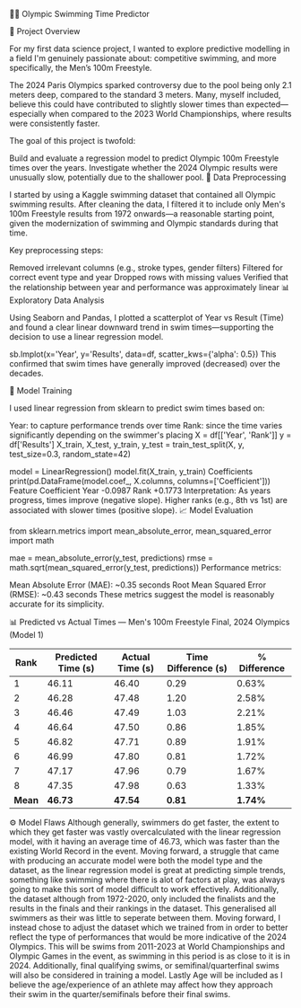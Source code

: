 🏊‍♂️ Olympic Swimming Time Predictor

📌 Project Overview

For my first data science project, I wanted to explore predictive modelling in a field I'm genuinely passionate about: competitive swimming, and more specifically, the Men’s 100m Freestyle.

The 2024 Paris Olympics sparked controversy due to the pool being only 2.1 meters deep, compared to the standard 3 meters. Many, myself included, believe this could have contributed to slightly slower times than expected—especially when compared to the 2023 World Championships, where results were consistently faster.

The goal of this project is twofold:

Build and evaluate a regression model to predict Olympic 100m Freestyle times over the years.
Investigate whether the 2024 Olympic results were unusually slow, potentially due to the shallower pool.
🔧 Data Preprocessing

I started by using a Kaggle swimming dataset that contained all Olympic swimming results. After cleaning the data, I filtered it to include only Men's 100m Freestyle results from 1972 onwards—a reasonable starting point, given the modernization of swimming and Olympic standards during that time.

Key preprocessing steps:

Removed irrelevant columns (e.g., stroke types, gender filters)
Filtered for correct event type and year
Dropped rows with missing values
Verified that the relationship between year and performance was approximately linear
📊 Exploratory Data Analysis

Using Seaborn and Pandas, I plotted a scatterplot of Year vs Result (Time) and found a clear linear downward trend in swim times—supporting the decision to use a linear regression model.

sb.lmplot(x='Year', y='Results', data=df, scatter_kws={'alpha': 0.5})
This confirmed that swim times have generally improved (decreased) over the decades.

🤖 Model Training

I used linear regression from sklearn to predict swim times based on:

Year: to capture performance trends over time
Rank: since the time varies significantly depending on the swimmer's placing
X = df[['Year', 'Rank']]
y = df['Results']
X_train, X_test, y_train, y_test = train_test_split(X, y, test_size=0.3, random_state=42)

model = LinearRegression()
model.fit(X_train, y_train)
Coefficients
print(pd.DataFrame(model.coef_, X.columns, columns=['Coefficient']))
Feature	Coefficient
Year	-0.0987
Rank	+0.1773
Interpretation: As years progress, times improve (negative slope). Higher ranks (e.g., 8th vs 1st) are associated with slower times (positive slope).
📈 Model Evaluation

from sklearn.metrics import mean_absolute_error, mean_squared_error
import math

mae = mean_absolute_error(y_test, predictions)
rmse = math.sqrt(mean_squared_error(y_test, predictions))
Performance metrics:

Mean Absolute Error (MAE): ~0.35 seconds
Root Mean Squared Error (RMSE): ~0.43 seconds
These metrics suggest the model is reasonably accurate for its simplicity.

📊 Predicted vs Actual Times — Men's 100m Freestyle Final, 2024 Olympics (Model 1)

| Rank     | Predicted Time (s) | Actual Time (s) | Time Difference (s) | % Difference |
| -------- | ------------------ | --------------- | ------------------- | ------------ |
| 1        | 46.11              | 46.40           | 0.29                | 0.63%        |
| 2        | 46.28              | 47.48           | 1.20                | 2.58%        |
| 3        | 46.46              | 47.49           | 1.03                | 2.21%        |
| 4        | 46.64              | 47.50           | 0.86                | 1.85%        |
| 5        | 46.82              | 47.71           | 0.89                | 1.91%        |
| 6        | 46.99              | 47.80           | 0.81                | 1.72%        |
| 7        | 47.17              | 47.96           | 0.79                | 1.67%        |
| 8        | 47.35              | 47.98           | 0.63                | 1.33%        |
| **Mean** | **46.73**          | **47.54**       | **0.81**            | **1.74%**    |



⚙️ Model Flaws
Although generally, swimmers do get faster, the extent to which they get faster was vastly overcalculated with the linear regression model, with it having an average time of 46.73, which was faster than the existing World Record in the event. Moving forward, a struggle that came with producing an accurate model were both the model type and the dataset, as the linear regression model is great at predicting simple trends, something like swimming where there is alot of factors at play, was always going to make this sort of model difficult to work effectively. Additionally, the dataset although from 1972-2020, only included the finalists and the results in the finals and their rankings in the dataset. This generalised all swimmers as their was little to seperate between them. Moving forward, I instead chose to adjust the dataset which we trained from in order to better reflect the type of performances that would be more indicative of the 2024 Olympics. This will be swims from 2011-2023 at World Championships and Olympic Games in the event, as swimming in this period is as close to it is in 2024. Additionally, final qualifying swims, or semifinal/quarterfinal swims will also be considered in training a model. Lastly Age will be included as I believe the age/experience of an athlete may affect how they approach their swim in the quarter/semifinals before their final swims. 

